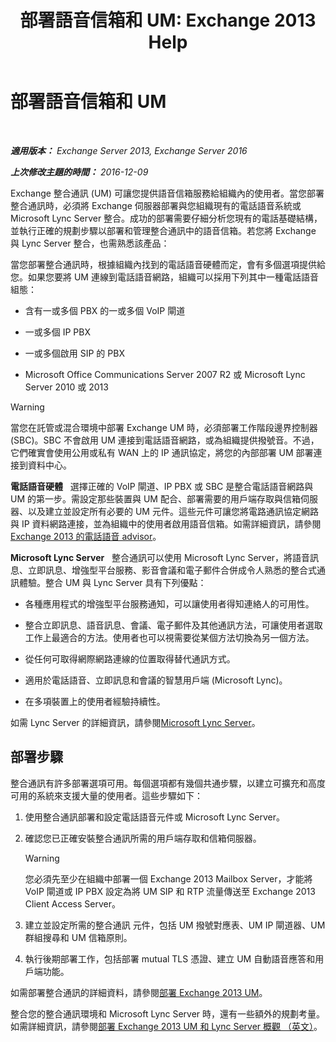 ﻿---
title: '部署語音信箱和 UM: Exchange 2013 Help'
TOCTitle: 部署語音信箱和 UM
ms:assetid: 3df61b62-a1e4-41fb-969c-319189ae4e42
ms:mtpsurl: https://technet.microsoft.com/zh-tw/library/JJ673519(v=EXCHG.150)
ms:contentKeyID: 50472941
ms.date: 05/21/2018
mtps_version: v=EXCHG.150
ms.translationtype: MT
---

# 部署語音信箱和 UM

 

_**適用版本：** Exchange Server 2013, Exchange Server 2016_

_**上次修改主題的時間：** 2016-12-09_

Exchange 整合通訊 (UM) 可讓您提供語音信箱服務給組織內的使用者。當您部署整合通訊時，必須將 Exchange 伺服器部署與您組織現有的電話語音系統或 Microsoft Lync Server 整合。成功的部署需要仔細分析您現有的電話基礎結構，並執行正確的規劃步驟以部署和管理整合通訊中的語音信箱。若您將 Exchange 與 Lync Server 整合，也需熟悉該產品：

當您部署整合通訊時，根據組織內找到的電話語音硬體而定，會有多個選項提供給您。如果您要將 UM 連線到電話語音網路，組織可以採用下列其中一種電話語音組態：

  - 含有一或多個 PBX 的一或多個 VoIP 閘道

  - 一或多個 IP PBX

  - 一或多個啟用 SIP 的 PBX

  - Microsoft Office Communications Server 2007 R2 或 Microsoft Lync Server 2010 或 2013


> [!WARNING]  
> 當您在託管或混合環境中部署 Exchange UM 時，必須部署工作階段邊界控制器 (SBC)。SBC 不會啟用 UM 連接到電話語音網路，或為組織提供撥號音。不過，它們確實會使用公用或私有 WAN 上的 IP 通訊協定，將您的內部部署 UM 部署連接到資料中心。




**電話語音硬體**   選擇正確的 VoIP 閘道、IP PBX 或 SBC 是整合電話語音網路與 UM 的第一步。需設定那些裝置與 UM 配合、部署需要的用戶端存取與信箱伺服器、以及建立並設定所有必要的 UM 元件。這些元件可讓您將電路通訊協定網路與 IP 資料網路連接，並為組織中的使用者啟用語音信箱。如需詳細資訊，請參閱 [Exchange 2013 的電話語音 advisor](https://docs.microsoft.com/zh-tw/exchange/voice-mail-unified-messaging/telephone-system-integration-with-um/telephony-advisor-for-exchange-2013)。

**Microsoft Lync Server**   整合通訊可以使用 Microsoft Lync Server，將語音訊息、立即訊息、增強型平台服務、影音會議和電子郵件合併成令人熟悉的整合式通訊體驗。整合 UM 與 Lync Server 具有下列優點：

  - 各種應用程式的增強型平台服務通知，可以讓使用者得知連絡人的可用性。

  - 整合立即訊息、語音訊息、會議、電子郵件及其他通訊方法，可讓使用者選取工作上最適合的方法。使用者也可以視需要從某個方法切換為另一個方法。

  - 從任何可取得網際網路連線的位置取得替代通訊方式。

  - 適用於電話語音、立即訊息和會議的智慧用戶端 (Microsoft Lync)。

  - 在多項裝置上的使用者經驗持續性。

如需 Lync Server 的詳細資訊，請參閱[Microsoft Lync Server](https://go.microsoft.com/fwlink/p/?linkid=265752)。

## 部署步驟

整合通訊有許多部署選項可用。每個選項都有幾個共通步驟，以建立可擴充和高度可用的系統來支援大量的使用者。這些步驟如下：

1.  使用整合通訊部署和設定電話語音元件或 Microsoft Lync Server。

2.  確認您已正確安裝整合通訊所需的用戶端存取和信箱伺服器。
    
    > [!WARNING]  
    > 您必須先至少在組織中部署一個 Exchange 2013 Mailbox Server，才能將 VoIP 閘道或 IP PBX 設定為將 UM SIP 和 RTP 流量傳送至 Exchange 2013 Client Access Server。



3.  建立並設定所需的整合通訊 元件，包括 UM 撥號對應表、UM IP 閘道器、UM 群組搜尋和 UM 信箱原則。

4.  執行後期部署工作，包括部署 mutual TLS 憑證、建立 UM 自動語音應答和用戶端功能。

如需部署整合通訊的詳細資料，請參閱[部署 Exchange 2013 UM](deploy-exchange-2013-um-exchange-2013-help.md)。

整合您的整合通訊環境和 Microsoft Lync Server 時，還有一些額外的規劃考量。如需詳細資訊，請參閱[部署 Exchange 2013 UM 和 Lync Server 概觀 （英文）](deploying-exchange-2013-um-and-lync-server-overview-exchange-2013-help.md)。

